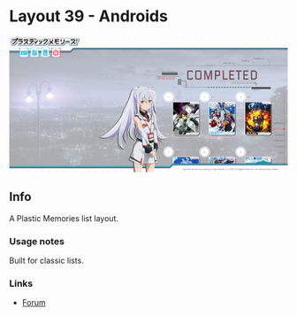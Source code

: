 # Layout 39 - Androids

![](gallery/demo.jpg)

## Info

A Plastic Memories list layout.

### Usage notes

Built for classic lists.

### Links

- [Forum](https://myanimelist.net/forum/?topicid=1465951)